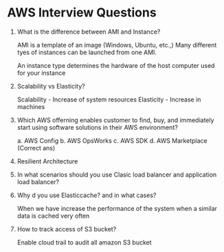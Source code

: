 # AWS Interview Questions

1. What is the difference between AMI and  Instance?

    AMI is a template of an image (Windows, Ubuntu, etc.,)
    Many different tyes of instances can be launched from one AMI.

    An instance type determines the hardware of the host computer used for your instance

2. Scalability vs Elasticity?

    Scalability - Increase of system resources
    Elasticity - Increase in machines

3. Which AWS offerning enables customer to find, buy, and immediately start using software solutions in their AWS environment?

    a. AWS Config
    b. AWS OpsWorks
    c. AWS SDK
    d. AWS Marketplace (Correct ans)

4. Resilient Architecture

5. In what scenarios should you use Clasic load balancer and application load balancer?

6. Why d you use Elasticcache? and in what cases?

    When we have increase the performance of the system when a similar data is cached very often

7. How to track access of S3 bucket?

    Enable cloud trail to audit all amazon S3 bucket


